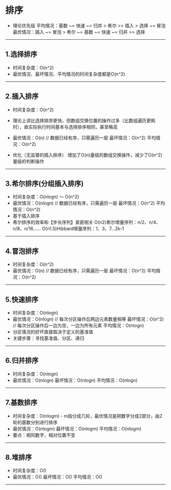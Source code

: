 # 排序

- 理论优先级
  平均情况：基数 ~= 快速 ~= 归并 > 希尔 >> 插入 > 选择 ~= 冒泡
  最优情况：插入 ~= 冒泡 > 希尔 ~= 基数 ~= 快速 ~= 归并 >> 选择

---

## 1.选择排序
  - 时间复杂度：O(n^2)
  - 最优情况、最坏情况、平均情况的时间复杂度都是O(n^2)

---

## 2.插入排序
  - 时间复杂度：O(n^2)
  - 理论上讲比选择排序更快，但数组交换位置的操作过多（比数组遍历更耗时），故实际执行时间基本与选择排序相同，甚至略高
  - 最优情况：O(n) // 数据已经有序，只需遍历一层
    最坏情况：O(n^2)
    平均情况：O(n^2)

  - 优化（无监督的插入排序）
    增加了O(n)量级的数组交换操作，减少了O(n^2)量级的判断操作
---

## 3.希尔排序(分组插入排序)
  - 时间复杂度：O(nlogn) ～ O(n^2)
  - 最优情况：O(nlogn) // 数据已经有序，只需遍历一层
    最坏情况：O(n^2)
    平均情况：O(n^2)
  - 基于插入排序
  - 希尔排序的效率和【步长序列】紧密相关
    O(n2)希尔增量序列：n/2、n/4、n/8、n/16……
    O(n1.5)Hibbard增量序列：1、3、7…2k-1

---

## 4.冒泡排序
  - 时间复杂度：O(n^2)
  - 最优情况：O(n) // 数据已经有序，只需遍历一层
    最坏情况：O(n^2)
    平均情况：O(n^2)

---

## 5.快速排序
  - 时间复杂度：O(nlogn)
  - 最优情况：O(nlogn) // 每次分区操作后两边元素数量相等
    最坏情况：O(n^2) // 每次分区操作后一边为空，一边为所有元素
    平均情况：O(nlogn)
  - 分区情况的好坏直接取决于定义的基准值
  - 关键步骤：寻找基准值、分区、递归

---

## 6.归并排序
  - 时间复杂度：O(nlogn)
  - 最优情况：O(nlogn)
    最坏情况：O(nlogn)
    平均情况：O(nlogn)

---

## 7.基数排序
  - 时间复杂度：O(nlogm) - m指分成几轮，最优情况是把数字分成2部分，由2轮的基数分别进行排序
  - 最优情况：O(nlogm)
    最坏情况：O(nlogm)
    平均情况：O(nlogm)
  - 要点：相同数字，相对位置不变

---

## 8.堆排序
  - 时间复杂度：O()
  - 最优情况：O()
    最坏情况：O()
    平均情况：O()

---
